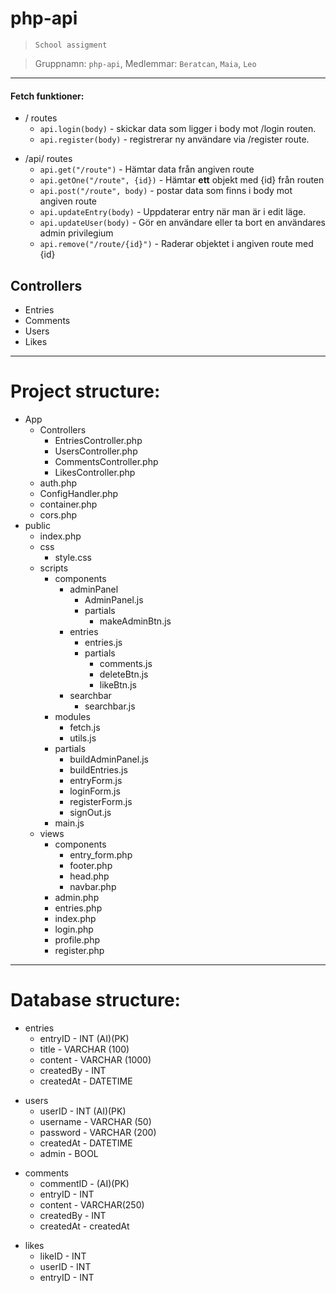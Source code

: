 # php-api

> `School assigment`

> Gruppnamn: `php-api`,
> Medlemmar: `Beratcan`, `Maia`, `Leo`

---

#### Fetch funktioner:

* / routes
  * `api.login(body)` - skickar data som ligger i body mot /login routen.
  * `api.register(body)` - registrerar ny användare via /register route.

- /api/ routes
  * `api.get("/route")` - Hämtar data från angiven route
  * `api.getOne("/route", {id})` - Hämtar **ett** objekt med {id} från routen
  * `api.post("/route", body)` - postar data som finns i body mot angiven route
  * `api.updateEntry(body)` - Uppdaterar entry när man är i edit läge.
  * `api.updateUser(body)` - Gör en användare eller ta bort en användares admin privilegium
  * `api.remove("/route/{id}")` - Raderar objektet i angiven route med {id}

## Controllers

* Entries
* Comments
* Users
* Likes

---

# Project structure:

* App
  * Controllers
    * EntriesController.php
    * UsersController.php
    * CommentsController.php
    * LikesController.php
  * auth.php
  * ConfigHandler.php
  * container.php
  * cors.php
* public
  * index.php
  * css
    * style.css
  * scripts
    * components
      * adminPanel
        * AdminPanel.js
        * partials
          * makeAdminBtn.js
      * entries
        * entries.js
        * partials
          * comments.js
          * deleteBtn.js
          * likeBtn.js
      * searchbar
        * searchbar.js
    * modules
      * fetch.js
      * utils.js
    * partials
      * buildAdminPanel.js
      * buildEntries.js
      * entryForm.js
      * loginForm.js
      * registerForm.js
      * signOut.js
    * main.js
  * views
    * components
      * entry_form.php
      * footer.php
      * head.php
      * navbar.php
    * admin.php
    * entries.php
    * index.php
    * login.php
    * profile.php
    * register.php

---

# Database structure:

* entries
  * entryID - INT (AI)(PK)
  * title - VARCHAR (100)
  * content - VARCHAR (1000)
  * createdBy - INT
  * createdAt - DATETIME

- users
  * userID - INT (AI)(PK)
  * username - VARCHAR (50)
  * password - VARCHAR (200)
  * createdAt - DATETIME
  * admin - BOOL

* comments
  * commentID - (AI)(PK)
  * entryID - INT
  * content - VARCHAR(250)
  * createdBy - INT
  * createdAt - createdAt

- likes
  * likeID - INT
  * userID - INT
  * entryID - INT
